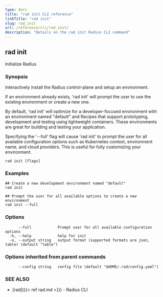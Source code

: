 ```yaml
---
type: docs
title: "rad init CLI reference"
linkTitle: "rad init"
slug: rad_init
url: /reference/cli/rad_init/
description: "Details on the rad init Radius CLI command"
---
```

## rad init

Initialize Radius

### Synopsis

Interactively install the Radius control-plane and setup an environment.

If an environment already exists, 'rad init' will prompt the user to use the existing environment or create a new one.

By default, 'rad init' will optimize for a developer-focused environment with an environment named "default" and Recipes that support prototyping, development and testing using lightweight containers. These environments are great for building and testing your application.

Specifying the '--full' flag will cause 'rad init' to prompt the user for all available configuration options such as Kubernetes context, environment name, and cloud providers. This is useful for fully customizing your environment.

```
rad init [flags]
```

### Examples

```
## Create a new development environment named "default"
rad init

## Prompt the user for all available options to create a new environment
rad init --full
```

### Options

```
      --full            Prompt user for all available configuration options
  -h, --help            help for init
  -o, --output string   output format (supported formats are json, table) (default "table")
```

### Options inherited from parent commands

```
      --config string   config file (default "$HOME/.rad/config.yaml")
```

### SEE ALSO

* [rad]({{< ref rad.md >}}) - Radius CLI
